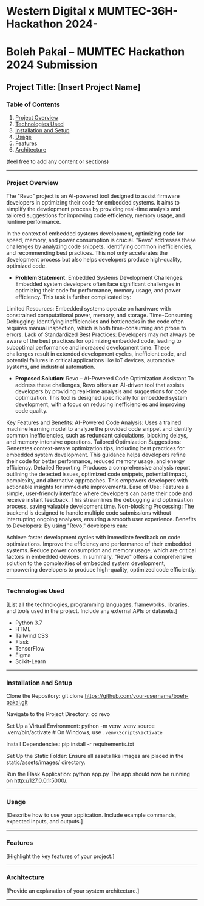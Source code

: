 # Western Digital x MUMTEC-36H-Hackathon 2024-
# Boleh Pakai – MUMTEC Hackathon 2024 Submission

## Project Title: [Insert Project Name]

### Table of Contents
1. [Project Overview](#project-overview)
2. [Technologies Used](#technologies-used)
3. [Installation and Setup](#installation-and-setup)
4. [Usage](#usage)
5. [Features](#features)
6. [Architecture](#architecture)

(feel free to add any content or sections)

---

### Project Overview
The "Revo" project is an AI-powered tool designed to assist firmware developers in optimizing their code for embedded systems. It aims to simplify the development process by providing real-time analysis and tailored suggestions for improving code efficiency, memory usage, and runtime performance.

In the context of embedded systems development, optimizing code for speed, memory, and power consumption is crucial. "Revo" addresses these challenges by analyzing code snippets, identifying common inefficiencies, and recommending best practices. This not only accelerates the development process but also helps developers produce high-quality, optimized code.

- **Problem Statement**: Embedded Systems Development Challenges:
Embedded system developers often face significant challenges in optimizing their code for performance, memory usage, and power efficiency. This task is further complicated by:

Limited Resources: Embedded systems operate on hardware with constrained computational power, memory, and storage.
Time-Consuming Debugging: Identifying inefficiencies and bottlenecks in the code often requires manual inspection, which is both time-consuming and prone to errors.
Lack of Standardized Best Practices: Developers may not always be aware of the best practices for optimizing embedded code, leading to suboptimal performance and increased development time.
These challenges result in extended development cycles, inefficient code, and potential failures in critical applications like IoT devices, automotive systems, and industrial automation.

- **Proposed Solution**: Revo – AI-Powered Code Optimization Assistant
To address these challenges, Revo offers an AI-driven tool that assists developers by providing real-time analysis and suggestions for code optimization. This tool is designed specifically for embedded system development, with a focus on reducing inefficiencies and improving code quality.

Key Features and Benefits:
AI-Powered Code Analysis: Uses a trained machine learning model to analyze the provided code snippet and identify common inefficiencies, such as redundant calculations, blocking delays, and memory-intensive operations.
Tailored Optimization Suggestions: Generates context-aware optimization tips, including best practices for embedded system development. This guidance helps developers refine their code for better performance, reduced memory usage, and energy efficiency.
Detailed Reporting: Produces a comprehensive analysis report outlining the detected issues, optimized code snippets, potential impact, complexity, and alternative approaches. This empowers developers with actionable insights for immediate improvements.
Ease of Use: Features a simple, user-friendly interface where developers can paste their code and receive instant feedback. This streamlines the debugging and optimization process, saving valuable development time.
Non-blocking Processing: The backend is designed to handle multiple code submissions without interrupting ongoing analyses, ensuring a smooth user experience.
Benefits to Developers:
By using "Revo," developers can:

Achieve faster development cycles with immediate feedback on code optimizations.
Improve the efficiency and performance of their embedded systems.
Reduce power consumption and memory usage, which are critical factors in embedded devices.
In summary, "Revo" offers a comprehensive solution to the complexities of embedded system development, empowering developers to produce high-quality, optimized code efficiently.

---

### Technologies Used
[List all the technologies, programming languages, frameworks, libraries, and tools used in the project. Include any external APIs or datasets.]

- Python 3.7
- HTML
- Tailwind CSS
- Flask
- TensorFlow
- Figma
- Scikit-Learn

---

### Installation and Setup
Clone the Repository:
git clone https://github.com/your-username/boeh-pakai.git

Navigate to the Project Directory:
cd revo

Set Up a Virtual Environment:
python -m venv .venv
source .venv/bin/activate  # On Windows, use `.venv\Scripts\activate`

Install Dependencies:
pip install -r requirements.txt

Set Up the Static Folder:
Ensure all assets like images are placed in the static/assets/images/ directory.

Run the Flask Application:
python app.py
The app should now be running on http://127.0.0.1:5000/.

--- 

### Usage
[Describe how to use your application. Include example commands, expected inputs, and outputs.]

--- 

### Features
[Highlight the key features of your project.]

--- 

### Architecture
[Provide an explanation of your system architecture.]

--- 

